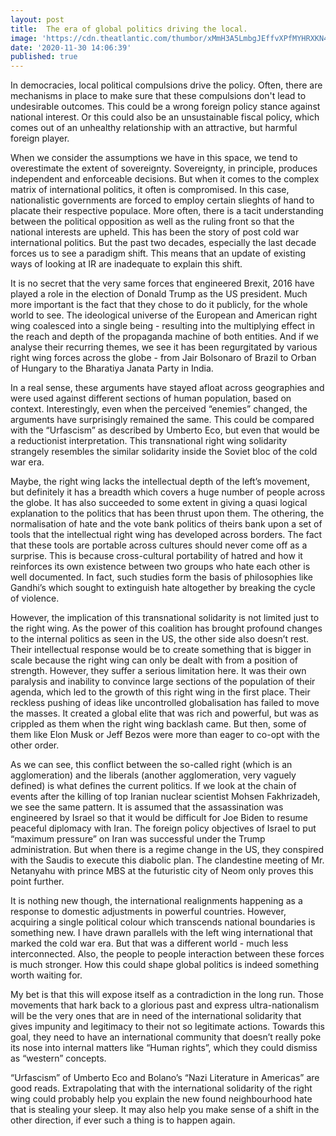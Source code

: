 ```yaml
---
layout: post
title:  The era of global politics driving the local.
image: 'https://cdn.theatlantic.com/thumbor/xMmH3A5LmbgJEffvXPfMYHRXKN4=/0x43:874x535/720x405/filters:format(png)/media/img/upload/wire/2013/11/27/Screen_Shot_2013_11_27_at_2.06.42_PM/original.png'
date: '2020-11-30 14:06:39'
published: true
---
```

In democracies, local political compulsions drive the policy. Often, there are mechanisms in place to make sure that these compulsions don't lead to undesirable outcomes. This could be a wrong foreign policy stance against national interest. Or this could also be an unsustainable fiscal policy, which comes out of an unhealthy relationship with an attractive, but harmful foreign player. 

When we consider the assumptions we have in this space, we tend to overestimate the extent of sovereignty. Sovereignty, in principle, produces independent and enforceable decisions. But when it comes to the complex matrix of international politics, it often is compromised. In this case, nationalistic governments are forced to employ certain slieghts of hand to placate their respective populace. More often, there is a tacit understanding between the political opposition as well as the ruling front so that the national interests are upheld. This has been the story of post cold war international politics. But the past two decades, especially the last decade forces us to see a paradigm shift. This means that an update of existing ways of looking at IR are inadequate to explain this shift.

It is no secret that the very same forces that engineered Brexit, 2016 have played a role in the election of Donald Trump as the US president. Much more important is the fact that they chose to do it publicly, for the whole world to see. The ideological universe of the European and American right wing coalesced into a single being - resulting into the multiplying effect in the reach and depth of the propaganda machine of both entities. And if we analyse their recurring themes, we see it has been regurgitated by various right wing forces across the globe - from Jair Bolsonaro of Brazil to Orban of Hungary to the Bharatiya Janata Party in India. 

In a real sense, these arguments have stayed afloat across geographies and were used against different sections of human population, based on context. Interestingly, even when the perceived “enemies” changed, the arguments have surprisingly remained the same. This could be compared with the “Urfascism” as described by Umberto Eco, but even that would be a reductionist interpretation. This transnational right wing solidarity strangely resembles the similar solidarity inside the Soviet bloc of the cold war era. 

Maybe, the right wing lacks the intellectual depth of the left’s movement, but definitely it has a breadth which covers a huge number of people across the globe. It has also succeeded to some extent in giving a quasi logical explanation to the politics that has been thrust upon them. The othering, the normalisation of hate and the vote bank politics of theirs bank upon a set of tools that the intellectual right wing has developed across borders. The fact that these tools are portable across cultures should never come off as a surprise. This is because cross-cultural portability of hatred and how it reinforces its own existence between two groups who hate each other is well documented. In fact, such studies form the basis of philosophies like Gandhi’s which sought to extinguish hate altogether by breaking the cycle of violence.

However, the implication of this transnational solidarity is not limited just to the right wing. As the power of this coalition has brought profound changes to the internal politics as seen in the US, the other side also doesn’t rest. Their intellectual response would be to create something that is bigger in scale because the right wing can only be dealt with from a position of strength. However, they suffer a serious limitation here. It was their own paralysis and inability to convince large sections of the population of their agenda, which led to the growth of this right wing in the first place. Their reckless pushing of ideas like uncontrolled globalisation has failed to move the masses. It created a global elite that was rich and powerful, but was as crippled as them when the right wing backlash came. But then, some of them like Elon Musk or Jeff Bezos were more than eager to co-opt with the other order. 

As we can see, this conflict between the so-called right (which is an agglomeration) and the liberals (another agglomeration, very vaguely defined) is what defines the current politics. If we look at the chain of events after the killing of top Iranian nuclear scientist Mohsen Fakhrizadeh, we see the same pattern. It is assumed that the assassination was engineered by Israel so that it would be difficult for Joe Biden to resume peaceful diplomacy with Iran. The foreign policy objectives of Israel to put “maximum pressure” on Iran was successful under the Trump administration. But when there is a regime change in the US, they conspired with the Saudis to execute this diabolic plan. The clandestine meeting of Mr. Netanyahu with prince MBS at the futuristic city of Neom only proves this point further. 

It is nothing new though, the international realignments happening as a response to domestic adjustments in powerful countries. However, acquiring a single political colour which transcends national boundaries is something new. I have drawn parallels with the left wing international that marked the cold war era. But that was a different world - much less interconnected. Also, the people to people interaction between these forces is much stronger. How this could shape global politics is indeed something worth waiting for. 

My bet is that this will expose itself as a contradiction in the long run. Those movements that hark back to a glorious past and express ultra-nationalism will be the very ones that are in need of the international solidarity that gives impunity and legitimacy to their not so legitimate actions. Towards this goal, they need to have an international community that doesn’t really poke its nose into internal matters like “Human rights”, which they could dismiss as “western” concepts.

“Urfascism” of Umberto Eco and Bolano’s “Nazi Literature in Americas” are good reads. Extrapolating that with the international solidarity of the right wing could probably help you explain the new found neighbourhood hate that is stealing your sleep. It may also help you make sense of a shift in the other direction, if ever such a thing is to happen again. 
